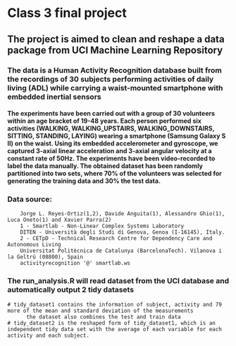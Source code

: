 # Class 3 final project

## The project is aimed to clean and reshape a data package from UCI Machine Learning Repository
### The data is a Human Activity Recognition database built from the recordings of 30 subjects performing activities of daily living (ADL) while carrying a waist-mounted smartphone with embedded inertial sensors
#### The experiments have been carried out with a group of 30 volunteers within an age bracket of 19-48 years. Each person performed six activities (WALKING, WALKING_UPSTAIRS, WALKING_DOWNSTAIRS, SITTING, STANDING, LAYING) wearing a smartphone (Samsung Galaxy S II) on the waist. Using its embedded accelerometer and gyroscope, we captured 3-axial linear acceleration and 3-axial angular velocity at a constant rate of 50Hz. The experiments have been video-recorded to label the data manually. The obtained dataset has been randomly partitioned into two sets, where 70% of the volunteers was selected for generating the training data and 30% the test data. 
### Data source: 
        Jorge L. Reyes-Ortiz(1,2), Davide Anguita(1), Alessandro Ghio(1), Luca Oneto(1) and Xavier Parra(2)
        1 - Smartlab - Non-Linear Complex Systems Laboratory
        DITEN - Università degli Studi di Genova, Genoa (I-16145), Italy. 
        2 - CETpD - Technical Research Centre for Dependency Care and Autonomous Living
        Universitat Politècnica de Catalunya (BarcelonaTech). Vilanova i la Geltrú (08800), Spain
        activityrecognition '@' smartlab.ws
    
### The run_analysis.R will read dataset from the UCI database and automatically output 2 tidy datasets    
    # tidy_dataset1 contains the information of subject, activity and 79 more of the mean and standard deviation of the measurements
          the dataset also combines the test and train data 
    # tidy_dataset2 is the reshaped form of tidy_dataset1, which is an independent tidy data set with the average of each variable for each activity and each subject. 
